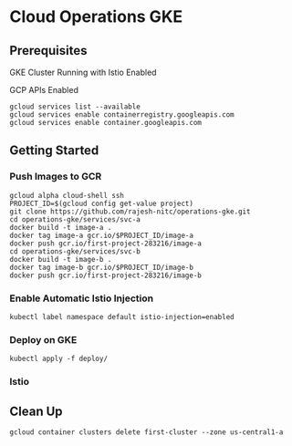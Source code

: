 # Cloud Operations GKE
## Prerequisites
GKE Cluster Running with Istio Enabled

GCP APIs Enabled
```
gcloud services list --available
gcloud services enable containerregistry.googleapis.com
gcloud services enable container.googleapis.com
```

## Getting Started
### Push Images to GCR
```
gcloud alpha cloud-shell ssh
PROJECT_ID=$(gcloud config get-value project)
git clone https://github.com/rajesh-nitc/operations-gke.git
cd operations-gke/services/svc-a
docker build -t image-a .
docker tag image-a gcr.io/$PROJECT_ID/image-a
docker push gcr.io/first-project-283216/image-a
cd operations-gke/services/svc-b
docker build -t image-b .
docker tag image-b gcr.io/$PROJECT_ID/image-b
docker push gcr.io/first-project-283216/image-b
```
### Enable Automatic Istio Injection
```
kubectl label namespace default istio-injection=enabled
```
### Deploy on GKE
```
kubectl apply -f deploy/
```
### Istio


## Clean Up
```
gcloud container clusters delete first-cluster --zone us-central1-a
```